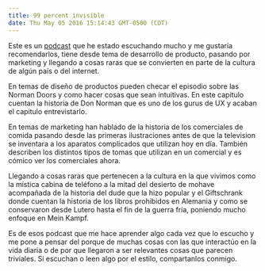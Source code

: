```yaml
---
title: 99 percent invisible
date: Thu May 05 2016 15:14:43 GMT-0500 (CDT)
---
```

Este es un [podcast](http://99percentinvisible.org/) que he estado escuchando mucho y me gustaría recomendarlos, tiene desde tema de desarrollo de producto, pasando por marketing y llegando a cosas raras que se convierten en parte de la cultura de algún país o del internet.

En temas de diseño de productos pueden checar el episodio sobre las Norman Doors y como hacer cosas que sean intuitivas. En este capitulo cuentan la historia de Don Norman que es uno de los gurus de UX y acaban el capitulo entrevistarlo.

En temas de marketing han hablado de la historia de los comerciales de comida pasando desde las primeras ilustraciones antes de que la television se inventara a los aparatos complicados que utilizan hoy en día. También describen los distintos tipos de tomas que utilizan en un comercial y es cómico ver los comerciales ahora.

Llegando a cosas raras que pertenecen a la cultura en la que vivimos como la mística cabina de teléfono a la mitad del desierto de mohave acompañada de la historia del dude que la hizo popular y el Giftschrank donde cuentan la historia de los libros prohibidos en Alemania y como se conservaron desde Lutero hasta el fin de la guerra fría, poniendo mucho enfoque en Mein Kampf.

Es de esos podcast que me hace aprender algo cada vez que lo escucho y me pone a pensar del porque de muchas cosas con las que interactúo en la vida diaria o de por que llegaron a ser relevantes cosas que parecen triviales. Si escuchan o leen algo por el estilo, compartanlos conmigo.